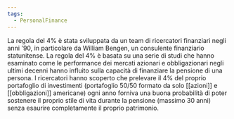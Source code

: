 ```yaml
---
tags:
  - PersonalFinance
---
```

La regola del 4% è stata sviluppata da un team di ricercatori finanziari negli anni '90, in particolare da William Bengen, un consulente finanziario statunitense. La regola del 4% è basata su una serie di studi che hanno esaminato come le performance dei mercati azionari e obbligazionari negli ultimi decenni hanno influito sulla capacità di finanziare la pensione di una persona. I ricercatori hanno scoperto che prelevare il 4% del proprio portafoglio di investimenti (portafoglio 50/50 formato da solo [[azioni]] e [[obbligazioni]] americane) ogni anno forniva una buona probabilità di poter sostenere il proprio stile di vita durante la pensione (massimo 30 anni) senza esaurire completamente il proprio patrimonio.